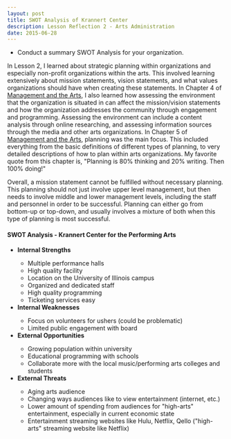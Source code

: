 ```yaml
---
layout: post
title: SWOT Analysis of Krannert Center
description: Lesson Reflection 2 - Arts Administration
date: 2015-06-28
---
```


* Conduct a summary SWOT Analysis for your organization.

In Lesson 2, I learned about strategic planning within organizations and especially non-profit organizations within the arts. This involved learning extensively about mission statements, vision statements, and what values organizations should have when creating these statements. In Chapter 4 of <u>Management and the Arts</u>, I also learned how assessing the environment that the organization is situated in can affect the mission/vision statements and how the organization addresses the community through engagement and programming. Assessing the environment can include a content analysis through online researching, and assessing information sources through the media and other arts organizations. In Chapter 5 of <u>Management and the Arts</u>, planning was the main focus. This included everything from the basic definitions of different types of planning, to very detailed descriptions of how to plan within arts organizations. My favorite quote from this chapter is, "Planning is 80% thinking and 20% writing. Then 100% doing!"

Overall, a mission statement cannot be fulfilled without necessary planning. This planning should not just involve upper level management, but then needs to involve middle and lower management levels, including the staff and personnel in order to be successful. Planning can either go from bottom-up or top-down, and usually involves a mixture of both when this type of planning is most successful.

#### SWOT Analysis - Krannert Center for the Performing Arts

<ul>
<li><strong>Internal Strengths</strong></li>
  <ul type="circle">
    <li>Multiple performance halls</li>
    <li>High quality facility</li>
    <li>Location on the University of Illinois campus</li>
    <li>Organized and dedicated staff</li>
    <li>High quality programming</li>
    <li>Ticketing services easy</li>
  </ul>  
<li><strong>Internal Weaknesses</strong></li>
  <ul type="circle">
    <li>Focus on volunteers for ushers (could be problematic)</li>
    <li>Limited public engagement with board</li>
  </ul>  
<li><strong> External Opportunities</strong></li>
  <ul type="circle">
    <li>Growing population within university</li>
    <li>Educational programming with schools</li>
    <li>Collaborate more with the local music/performing arts colleges and students</li>
  </ul>  
<li><strong>External Threats</strong></li>
  <ul type="circle">
    <li>Aging arts audience</li>
    <li>Changing ways audiences like to view entertainment (internet, etc.)</li>
    <li>Lower amount of spending from audiences for "high-arts" entertainment, especially in current economic state</li>
    <li>Entertainment streaming websites like Hulu, Netflix, Qello ("high-arts" streaming website like Netflix)</li>
  </ul>  
</ul>
